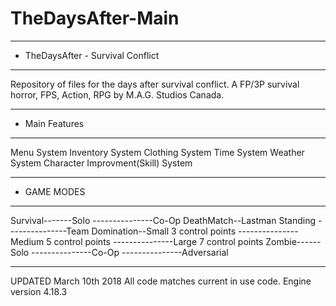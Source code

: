 # TheDaysAfter-Main

************************************
* TheDaysAfter - Survival Conflict 
************************************

Repository of files for the days after survival conflict.
A FP/3P survival horror, FPS, Action, RPG
by M.A.G. Studios Canada.

*****************
* Main Features 
*****************

Menu System
Inventory System
Clothing System
Time System
Weather System
Character Improvment(Skill) System
**************
* GAME MODES 
**************

Survival-------Solo
---------------Co-Op
DeathMatch--Lastman Standing
---------------Team
Domination--Small 3 control points
---------------Medium 5 control points
---------------Large 7 control points
Zombie------Solo
---------------Co-Op
---------------Adversarial
***********************************************************************************
UPDATED March 10th 2018 All code matches current in use code. Engine version 4.18.3
